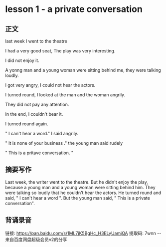 # lesson 1 - a private conversation

## 正文

last week I went to the theatre

I had a very good seat, The play was very interesting.

I did not enjoy it.

A yonng man and a young woman were sitting behind me, they were talking loudly.

I got very angry, I could not hear the actors.

I turned round, I looked at the man and the woman angrily.

They did not pay any attention.

In the end, I couldn't bear it.

I turned round again.

" I can't hear a word." I said angrily.

" It is none of your business ." the young man said rudely

" This is a pritave conversation. "

## 摘要写作

Last week, the writer went to the theatre.
But he didn't enjoy the play, 
because a young man and a young woman were sitting behind him. 
They were talking so loudly that he couldn't hear the actors. 
He turned round and said, " I can't hear a word ". 
But the young man said, " This is a private conversation". 

## 背诵录音

链接: https://pan.baidu.com/s/1ML7jK5BgHc_H3ELyUamjQA 提取码: 7wnn 
--来自百度网盘超级会员v2的分享
